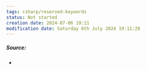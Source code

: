```yaml
---
tags: csharp/reserved-keywords
status: Not started
creation date: 2024-07-06 19:11
modification date: Saturday 6th July 2024 19:11:28
---
```

##### Source:
* 